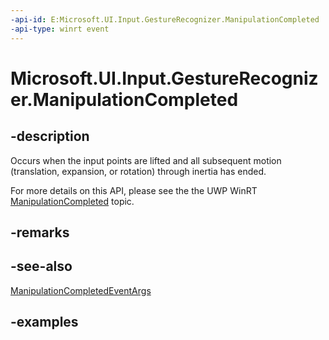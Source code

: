 ```yaml
---
-api-id: E:Microsoft.UI.Input.GestureRecognizer.ManipulationCompleted
-api-type: winrt event
---
```


# Microsoft.UI.Input.GestureRecognizer.ManipulationCompleted

<!--
public event Windows.Foundation.TypedEventHandler<Microsoft.UI.Input.GestureRecognizer,Microsoft.UI.Input.ManipulationCompletedEventArgs> ManipulationCompleted;
-->

## -description

Occurs when the input points are lifted and all subsequent motion (translation, expansion, or rotation) through inertia has ended.

For more details on this API, please see the the UWP WinRT [ManipulationCompleted](/uwp/api/windows.ui.input.gesturerecognizer.manipulationcompleted) topic.

## -remarks

## -see-also

[ManipulationCompletedEventArgs](manipulationcompletedeventargs.md)

## -examples
